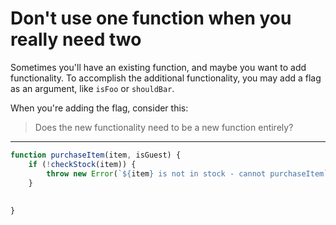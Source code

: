 # Don't use one function when you really need two

Sometimes you'll have an existing function, and maybe you want to add functionality.
To accomplish the additional functionality, you may add a flag as an argument, like `isFoo` or `shouldBar`.

When you're adding the flag, consider this:

> Does the new functionality need to be a new function entirely?

---

```javascript
function purchaseItem(item, isGuest) {
    if (!checkStock(item)) {
        throw new Error(`${item} is not in stock - cannot purchaseItem`);
    }
    
    
}